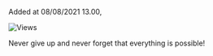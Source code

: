 Added at 08/08/2021 13.00,

![Views](https://komarev.com/ghpvc/?username=OguzhanUmutlu&label=Total%20Profile%20Views&color=f76394&style=flat)

Never give up and never forget that everything is possible!
